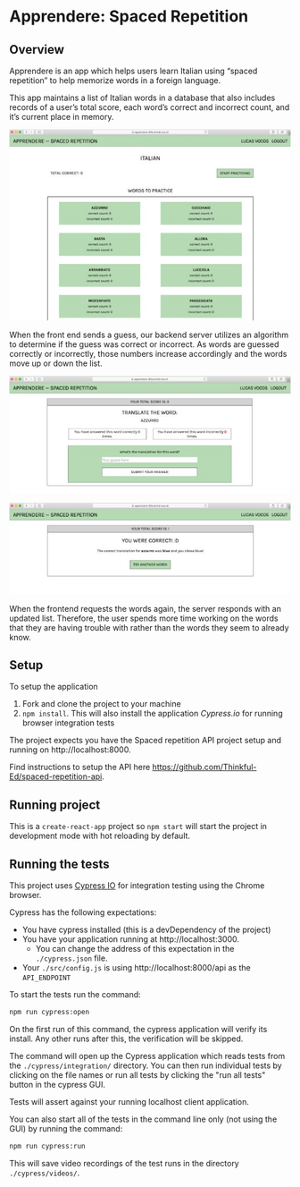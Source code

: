 # Apprendere: Spaced Repetition

## Overview

Apprendere is an app which helps users learn Italian using “spaced repetition” to help memorize words in a foreign language. 

This app maintains a list of Italian words in a database that also includes records of a user’s total score, each word’s correct and incorrect count, and it’s current place in memory. 

![Flashcard List](/src/images/flashcard-list.JPG "List of user flashcards")

When the front end sends a guess, our backend server utilizes an algorithm to determine if the guess was correct or incorrect. As words are guessed correctly or incorrectly, those numbers increase accordingly and the words move up or down the list.

![Flashcard Guess](/src/images/flashcard-guess.JPG "User sees success rate of guessing current word and is prompted for guess")

![Flashcard Response](/src/images/flashcard-response.JPG "App evaluates user answer and proceeds to next card")

When the frontend requests the words again, the server responds with an updated list. Therefore, the user spends more time working on the words that they are having trouble with rather than the words they seem to already know.

## Setup

To setup the application

1. Fork and clone the project to your machine
2. `npm install`. This will also install the application *Cypress.io* for running browser integration tests

The project expects you have the Spaced repetition API project setup and running on http://localhost:8000.

Find instructions to setup the API here https://github.com/Thinkful-Ed/spaced-repetition-api.

## Running project

This is a `create-react-app` project so `npm start` will start the project in development mode with hot reloading by default.

## Running the tests

This project uses [Cypress IO](https://docs.cypress.io) for integration testing using the Chrome browser.

Cypress has the following expectations:

- You have cypress installed (this is a devDependency of the project)
- You have your application running at http://localhost:3000.
  - You can change the address of this expectation in the `./cypress.json` file.
- Your `./src/config.js` is using http://localhost:8000/api as the `API_ENDPOINT`

To start the tests run the command:

```bash
npm run cypress:open
```

On the first run of this command, the cypress application will verify its install. Any other runs after this, the verification will be skipped.

The command will open up the Cypress application which reads tests from the `./cypress/integration/` directory. You can then run individual tests by clicking on the file names or run all tests by clicking the "run all tests" button in the cypress GUI.

Tests will assert against your running localhost client application.

You can also start all of the tests in the command line only (not using the GUI) by running the command:

```bash
npm run cypress:run
```

This will save video recordings of the test runs in the directory `./cypress/videos/`.
